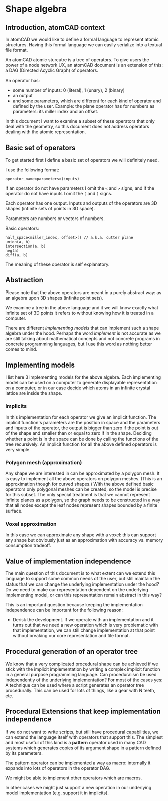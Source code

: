 # Shape algebra

## Introduction, atomCAD context

In atomCAD we would like to define a formal language to represent atomic structures. Having this formal language we can easily serialize into a textual file format.

An atomCAD atomic sturcutre is a tree of operators. To give users the power of a node network UX, an atomCAD document is an extension of this: a DAG (Directed Acyclic Graph) of operators.

An operator has:

- some number of inputs: 0 (literal), 1 (unary), 2 (binary)
- an output
- and some parameters, which are different for each kind of operator and defined by the user. Example: the plane operator has for numbers as parameters: its miller index and an offset.

In this document I want to examine a subset of these operators that only deal with the geometry, so this document does not address operators dealing with the atomic representation.

## Basic set of operators

To get started first I define a basic set of operators we will definitely need.

I use the following format:

`operator_name<parameters>(inputs)`

If an operator do not have parameters I omit the `<` and `>` signs, and if the operator do not have inputs I omit the `(` and `)` signs.

Each operator has one output. Inputs and outputs of the operators are 3D shapes (infinite sets of points in 3D space).

Parameters are numbers or vectors of numbers.

Basic operators:

```
half_space<miller_index, offset>() // a.k.a. cutter plane
union(a, b)
intersection(a, b)
neg(a)
diff(a, b)
```

The meaning of these operator is self explanatory.

## Abstraction

Please note that the above operators are meant in a purely abstract way: as an algebra upon 3D shapes (infinite point sets).

We examine a tree in the above language and it we will know exactly what infinite set of 3D points it refers to without knowing how it is treated in a computer. 

There are different *implementing models* that can implement such a shape algebra under the hood. Perhaps the word *implement* is not accurate as we are still talking about mathematical concepts and not concrete programs in concrete programming languages, but I use this word as nothing better comes to mind.

## Implementing models

I list here 3 implementing models for the above algebra. Each implementing model can be used on a computer to generate displayable representation on a computer, or in our case decide which atoms in an infinite crystal lattice are inside the shape.

### Implicits

In this implementation for each operator we give an implicit function. The implicit function's parameters are the position in space and the parameters and inputs of the operator, the output is  bigger than zero if the point is out of the shape and smaller than or equal to zero if in the shape. Deciding whether a point is in the space can be done by calling the functions of the tree recursively. An implicit function for all the above defined operators is very simple.   

### Polygon mesh (approximation)

Any shape we are interested in can be approximated by a polygon mesh. It is easy to implement all the above operators on polygon meshes. (This is an approximation though for curved shapes.) With the above defined basic operators only polygonal meshes can be created, so the model is precise for this subset. The only special treatment is that we cannot represent infinite planes as a polygon, so the graph needs to be constructed in a way that all nodes except the leaf nodes represent shapes bounded by a finite surface. 

### Voxel approximation

In this case we can approximate any shape with a voxel: this can support any shape but obviously just as an approximation with accuracy vs. memory consumption tradeoff.

## Value of implementation independence

The main question of this document is to what extent can we extend this language to support some common needs of the user, but still maintain the status that we can change the underlying implementation under the hood? Do we need to make our representation dependent on the underlying implementing model, or can this representation remain abstract in this way?

This is an important question because keeping the implementation independence can be important for the following reason:

- Derisk the development. If we operate with an implementation and it turns out that we need a new operation which is very problematic with that implementation, we can still change implementation at that point without breaking our core representation and file format.

## Procedural generation of an operator tree

We know that a very complicated procedural shape can be achieved if we stick with the implicit implementation by writing a complex implicit function in a general purpose programming language. Can proceduralism be used independently of the underlying implementation? For most of the cases yes: A technique can be used where a script generates an operator tree procedurally. This can be used for lots of things, like a gear with N teeth, etc. 

## Procedural Extensions that keep implementation independence

If we do not want to write scripts, but still have procedural capabilities, we can extend the language itself with operators that support this. The simplest and most useful of this kind is a **pattern** operator used in many CAD systems which generates copies of its argument shape in a pattern defined by its parameters.

The pattern operator can be implemented a way as macro: internally it expands into lots of operators in the operator DAG.

We might be able to implement other operators which are macros.

In other cases we might just support a new operation in our underlying model implementation (e.g. support it in implicits). 